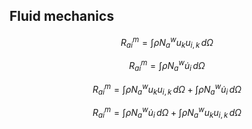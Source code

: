 
<h2> Fluid mechanics </h2>

$$R_{ai}^{m} = \int \rho N_{a}^{w}u_{k}u_{i, k} \,d\Omega$$

$$R_{ai}^{m} = \int \rho N_{a}^{w}\dot{u}_{i} \,d\Omega$$

$$R_{ai}^{m} = \int \rho N_{a}^{w}u_{k}u_{i, k} \,d\Omega + \int \rho N_{a}^{w}\dot{u}_{i} \,d\Omega$$

$$R_{ai}^{m} = \int \rho N_{a}^{w}\dot{u}_{i} \,d\Omega + \int \rho N_{a}^{w}u_{k}u_{i, k} \,d\Omega$$